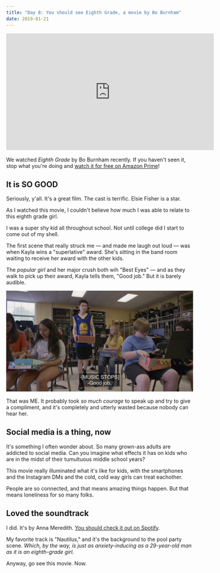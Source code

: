 ```yaml
---
title: "Day 8: You should see Eighth Grade, a movie by Bo Burnham"
date: 2019-01-21
---
```


<iframe width="560" height="315" src="https://www.youtube.com/embed/y8lFgF_IjPw" frameborder="0" allow="accelerometer; autoplay; encrypted-media; gyroscope; picture-in-picture" allowfullscreen></iframe>

We watched _Eighth Grade_ by Bo Burnham recently. If you haven't seen it, stop what you're doing and [watch it for free on Amazon Prime](https://www.amazon.com/Eighth-Grade-Elsie-Fisher/dp/B07FJNMSFN/)!

## It is SO GOOD

Seriously, y'all. It's a great film. The cast is terrific. Elsie Fisher is a star.

As I watched this movie, I couldn't believe how much I was able to relate to this eighth grade girl.

I was a super shy kid all throughout school. Not until college did I start to come out of my shell.

The first scene that really struck me — and made me laugh out loud — was when Kayla wins a "superlative" award. She's sitting in the band room waiting to receive her award with the other kids.

The _popular girl_ and her major crush both wih "Best Eyes" — and as they walk to pick up their award, Kayla tells them, "Good job." But it is barely audible.

![Good job](./good_job.jpg)

That was ME. It probably took _so much courage_ to speak up and try to give a compliment, and it's completely and utterly wasted because nobody can hear her.

## Social media is a thing, now

It's something I often wonder about. So many grown-ass adults are addicted to social media. Can you imagine what effects it has on kids who are in the midst of their tumultuous middle school years?

This movie really illuminated what it's like for kids, with the smartphones and the Instagram DMs and the cold, cold way girls can treat eachother.

People are so connected, and that means amazing things happen. But that means loneliness for so many folks.

## Loved the soundtrack

I did. It's by Anna Meredith. [You should check it out on Spotify](https://open.spotify.com/album/6OfLMfCGojeGGNTlRuNOT8?si=cx191KaJRwa_sYpbF7Bw1w).

My favorite track is "Nautilus," and it's the background to the pool party scene. _Which, by the way, is just as anxiety-inducing as a 29-year-old man as it is an eighth-grade girl._

Anyway, go see this movie. Now.
